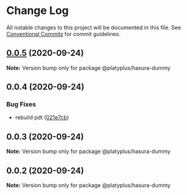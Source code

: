 # Change Log

All notable changes to this project will be documented in this file.
See [Conventional Commits](https://conventionalcommits.org) for commit guidelines.

## [0.0.5](https://github.com/platyplus/platyplus/compare/@platyplus/hasura-dummy@0.0.4...@platyplus/hasura-dummy@0.0.5) (2020-09-24)

**Note:** Version bump only for package @platyplus/hasura-dummy





## 0.0.4 (2020-09-24)


### Bug Fixes

* rebuild pdt ([021e7cb](https://github.com/platyplus/platyplus/commit/021e7cb617ad0fe251d134395196050f64c72d08))





## 0.0.3 (2020-09-24)

**Note:** Version bump only for package @platyplus/hasura-dummy





## 0.0.2 (2020-09-24)

**Note:** Version bump only for package @platyplus/hasura-dummy
